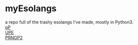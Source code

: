 [//]: # (This is the menu tingy)
# myEsolangs
a repo full of the trashy esolangs I've made, mostly in Python3. <br> 
[pP](GPPC/) <br>
[UPE](UPE/)<br>
[PRNGP2](PRNGP2/)
